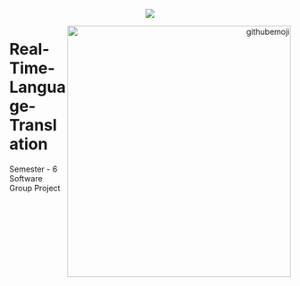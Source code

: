 <p align="center"><img align="center" src="https://readme-typing-svg.herokuapp.com?font=&color=%23F7801C&size=20&lines=Hi+I'm,+Virag+Patel;Welcome+to+Real+Time+Language+Translator"/></p>

<p align="right"><img align="right" border_radius="25%" width="400px" height="450px" alt="githubemoji"src="https://www.google.com/url?sa=i&url=https%3A%2F%2Fwww.bluestacks.com%2Ffeatures%2Freal-time-translation.html&psig=AOvVaw1jQBH5GmqNDlP3k-ZrxGGT&ust=1641922783992000&source=images&cd=vfe&ved=0CAsQjRxqFwoTCPDa5pjdp_UCFQAAAAAdAAAAABAD"/></p>

# Real-Time-Language-Translation
Semester - 6 Software Group Project
